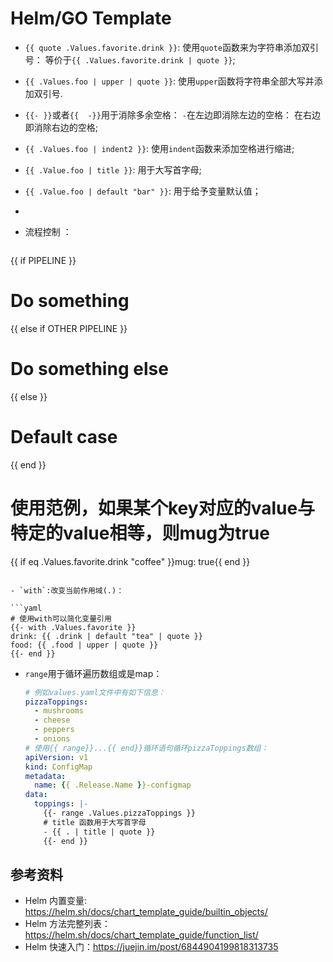 # Helm/GO Template

- `{{ quote .Values.favorite.drink }}`: 使用`quote`函数来为字符串添加双引号： 等价于`{{ .Values.favorite.drink | quote }}`;


- `{{ .Values.foo | upper | quote }}`: 使用`upper`函数将字符串全部大写并添加双引号.

- `{{- }}`或者`{{  -}}`用于消除多余空格： `-`在左边即消除左边的空格： 在右边即消除右边的空格;

- `{{ .Values.foo | indent2 }}`: 使用`indent`函数来添加空格进行缩进;

- `{{ .Value.foo | title }}`: 用于大写首字母;

- `{{ .Value.foo | default "bar" }}`: 用于给予变量默认值；

- 

- 流程控制 ：
  ```yaml
{{ if PIPELINE }}
  # Do something
{{ else if OTHER PIPELINE }}
  # Do something else
{{ else }}
  # Default case
{{ end }}
  # 使用范例，如果某个key对应的value与特定的value相等，则mug为true
  {{ if eq .Values.favorite.drink "coffee" }}mug: true{{ end }}
  ```
  
- `with`:改变当前作用域(.)：
  
  ```yaml
  # 使用with可以简化变量引用
  {{- with .Values.favorite }}
  drink: {{ .drink | default "tea" | quote }}
  food: {{ .food | upper | quote }}
  {{- end }}
  ```
  
- `range`用于循环遍历数组或是map：

  ```yaml
  # 例如values.yaml文件中有如下信息：
  pizzaToppings:
    - mushrooms
    - cheese
    - peppers
    - onions
  # 使用{{ range}}...{{ end}}循环语句循环pizzaToppings数组：
  apiVersion: v1
  kind: ConfigMap
  metadata:
    name: {{ .Release.Name }}-configmap
  data:
    toppings: |-
      {{- range .Values.pizzaToppings }}
      # title 函数用于大写首字母
      - {{ . | title | quote }}
      {{- end }}
  ```


## 参考资料

- Helm 内置变量: https://helm.sh/docs/chart_template_guide/builtin_objects/
- Helm 方法完整列表：https://helm.sh/docs/chart_template_guide/function_list/
- Helm 快速入门：https://juejin.im/post/6844904199818313735

